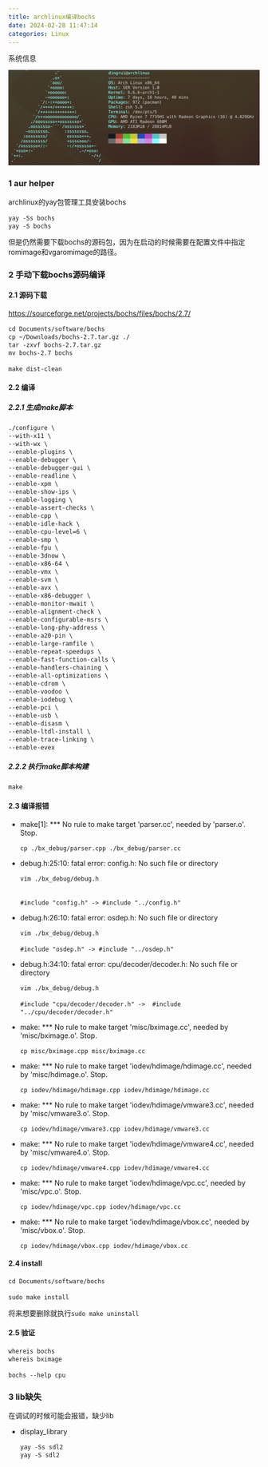 ```yaml
---
title: archlinux编译bochs
date: 2024-02-28 11:47:14
categories: Linux
---
```


系统信息

![](./archlinux编译bochs/1709092123.png)

### 1 aur helper

archlinux的yay包管理工具安装bochs

```shell
yay -Ss bochs
yay -S bochs
```

但是仍然需要下载bochs的源码包，因为在启动的时候需要在配置文件中指定romimage和vgaromimage的路径。

### 2 手动下载bochs源码编译

#### 2.1 源码下载

https://sourceforge.net/projects/bochs/files/bochs/2.7/

```shell
cd Documents/software/bochs
cp ~/Downloads/bochs-2.7.tar.gz ./
tar -zxvf bochs-2.7.tar.gz
mv bochs-2.7 bochs

make dist-clean
```

#### 2.2 编译

##### 2.2.1 生成make脚本 

```shell
./configure \
--with-x11 \
--with-wx \
--enable-plugins \
--enable-debugger \
--enable-debugger-gui \
--enable-readline \
--enable-xpm \
--enable-show-ips \
--enable-logging \
--enable-assert-checks \
--enable-cpp \
--enable-idle-hack \
--enable-cpu-level=6 \
--enable-smp \
--enable-fpu \
--enable-3dnow \
--enable-x86-64 \
--enable-vmx \
--enable-svm \
--enable-avx \
--enable-x86-debugger \
--enable-monitor-mwait \
--enable-alignment-check \
--enable-configurable-msrs \
--enable-long-phy-address \
--enable-a20-pin \
--enable-large-ramfile \
--enable-repeat-speedups \
--enable-fast-function-calls \
--enable-handlers-chaining \
--enable-all-optimizations \
--enable-cdrom \
--enable-voodoo \
--enable-iodebug \
--enable-pci \
--enable-usb \
--enable-disasm \
--enable-ltdl-install \
--enable-trace-linking \
--enable-evex
```

##### 2.2.2 执行make脚本构建

```shell
make
```

#### 2.3 编译报错

- make[1]: *** No rule to make target 'parser.cc', needed by 'parser.o'.  Stop.

    ```shell
    cp ./bx_debug/parser.cpp ./bx_debug/parser.cc
    ```

- debug.h:25:10: fatal error: config.h: No such file or directory

    ```shell
    vim ./bx_debug/debug.h


    #include "config.h" -> #include "../config.h"
    ```


- debug.h:26:10: fatal error: osdep.h: No such file or directory

    ```shell
    vim ./bx_debug/debug.h

    #include "osdep.h" -> #include "../osdep.h"
    ```


- debug.h:34:10: fatal error: cpu/decoder/decoder.h: No such file or directory

    ```shell
    vim ./bx_debug/debug.h

    #include "cpu/decoder/decoder.h" ->  #include "../cpu/decoder/decoder.h"
    ```


- make: *** No rule to make target 'misc/bximage.cc', needed by 'misc/bximage.o'.  Stop.

    ```shell
    cp misc/bximage.cpp misc/bximage.cc  
    ```

- make: *** No rule to make target 'iodev/hdimage/hdimage.cc', needed by 'misc/hdimage.o'.  Stop.

    ```shell
    cp iodev/hdimage/hdimage.cpp iodev/hdimage/hdimage.cc  
    ```

- make: *** No rule to make target 'iodev/hdimage/vmware3.cc', needed by 'misc/vmware3.o'.  Stop.

    ```shell
    cp iodev/hdimage/vmware3.cpp iodev/hdimage/vmware3.cc
    ```

- make: *** No rule to make target 'iodev/hdimage/vmware4.cc', needed by 'misc/vmware4.o'.  Stop.


    ```shell
    cp iodev/hdimage/vmware4.cpp iodev/hdimage/vmware4.cc
    ```

- make: *** No rule to make target 'iodev/hdimage/vpc.cc', needed by 'misc/vpc.o'.  Stop.

    ```shell
    cp iodev/hdimage/vpc.cpp iodev/hdimage/vpc.cc
    ```

- make: *** No rule to make target 'iodev/hdimage/vbox.cc', needed by 'misc/vbox.o'.  Stop.

    ```shell
    cp iodev/hdimage/vbox.cpp iodev/hdimage/vbox.cc
    ```

#### 2.4 install

```shell
cd Documents/software/bochs

sudo make install
```

将来想要删除就执行`sudo make uninstall`

#### 2.5 验证

```shell
whereis bochs
whereis bximage

bochs --help cpu
```

### 3 lib缺失

在调试的时候可能会报错，缺少lib

- display_library

    ```shell
    yay -Ss sdl2
    yay -S sdl2
    ```